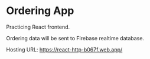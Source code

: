 # Ordering App

Practicing React frontend.

Ordering data will be sent to Firebase realtime database.

Hosting URL: https://react-http-b067f.web.app/
